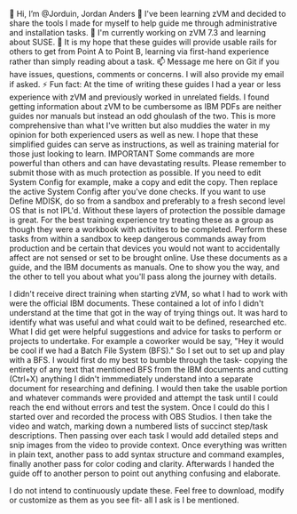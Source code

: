 👋 Hi, I’m @Jorduin, Jordan Anders
👀 I've been learning zVM and decided to share the tools I made for myself to help guide me through administrative and installation tasks.
🌱 I'm currently working on zVM 7.3 and learning about SUSE.
💞️ It is my hope that these guides will provide usable rails for others to get from Point A to Point B, learning via first-hand experience rather than simply reading about a task.
📫 Message me here on Git if you have issues, questions, comments or concerns. I will also provide my email if asked.
⚡ Fun fact: At the time of writing these guides I had a year or less experience with zVM and previously worked in unrelated fields. I found getting information about zVM to be cumbersome as IBM PDFs are neither guides nor manuals but instead an odd ghoulash of the two. This is more comprehensive than what I've written but also muddies the water in my opinion for both experienced users as well as new. I hope that these simplified guides can serve as instructions, as well as training material for those just looking to learn. IMPORTANT Some commands are more powerful than others and can have devastating results. Please remember to submit those with as much protection as possible. If you need to edit System Config for example, make a copy and edit the copy. Then replace the active System Config after you've done checks. If you want to use Define MDISK, do so from a sandbox and preferably to a fresh second level OS that is not IPL'd. Without these layers of protection the possible damage is great.
For the best training experience try treating these as a group as though they were a workbook with activites to be completed. Perform these tasks from within a sandbox to keep dangerous commands away from production and be certain that devices you would not want to accidentally affect are not sensed or set to be brought online. Use these documents as a guide, and the IBM documents as manuals. One to show you the way, and the other to tell you about what you'll pass along the journey with details.

I didn't receive direct training when starting zVM, so what I had to work with were the official IBM documents. These contained a lot of info I didn't understand at the time that got in the way of trying things out. It was hard to identify what was useful and what could wait to be defined, researched etc. What I did get were helpful suggestions and advice for tasks to perform or projects to undertake. For example a coworker would be say, "Hey it would be cool if we had a Batch File System (BFS)." So I set out to set up and play with a BFS. I would first do my best to bumble through the task- copying the entirety of any text that mentioned BFS from the IBM documents and cutting (Ctrl+X) anything I didn't immmediately understand into a separate document for researching and defining. I would then take the usable portion and whatever commands were provided and attempt the task until I could reach the end without errors and test the system. Once I could do this I started over and recorded the process with OBS Studios. I then take the video and watch, marking down a numbered lists of succinct step/task descriptions. Then passing over each task I would add detailed steps and snip images from the video to provide context. Once everything was written in plain text, another pass to add syntax structure and command examples, finally another pass for color coding and clarity. Afterwards I handed the guide off to another person to point out anything confusing and elaborate.

I do not intend to continuously update these. Feel free to download, modify or customize as them as you see fit- all I ask is I be mentioned.
